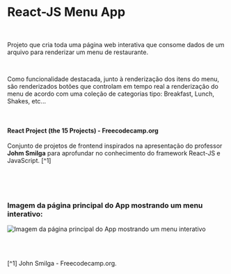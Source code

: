 # React-JS Menu App

<br />

Projeto que cria toda uma página web interativa que consome dados de um arquivo para renderizar um menu de restaurante.

<br />

Como funcionalidade destacada, junto à renderização dos itens do menu, são renderizados botões que controlam em tempo real a renderização do menu de acordo com uma coleção de categorias tipo: Breakfast, Lunch, Shakes, etc...

<br />

#### React Project (the 15 Projects) - Freecodecamp.org

Conjunto de projetos de frontend inspirados na apresentação do professor **Johm Smilga** para aprofundar no conhecimento do framework React-JS e JavaScript. [^1]

<br />

[]()

<br />

### Imagem da página principal do App mostrando um menu interativo:

![Imagem da página principal do App mostrando um menu interativo](/public/images/resultado-final-da-aplicação.png)

<br />
<br />

[^1] John Smilga - Freecodecamp.org.
